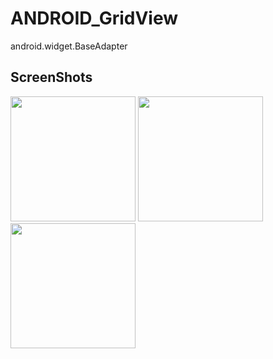 # ANDROID_GridView
android.widget.BaseAdapter

ScreenShots
-----------

<div>
<img width="200" src="https://user-images.githubusercontent.com/32612534/40409521-7b5e5b6c-5e6b-11e8-862c-16e34919e895.png">
<img width="200" src="https://user-images.githubusercontent.com/32612534/40409522-7b7e1bfa-5e6b-11e8-90b4-71482114f1ed.png">
<img width="200" src="https://user-images.githubusercontent.com/32612534/40409523-7b99e600-5e6b-11e8-931f-cb940acb0ce7.png">
</div>

